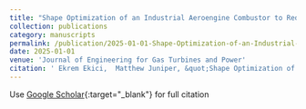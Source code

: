 ```yaml
---
title: "Shape Optimization of an Industrial Aeroengine Combustor to Reduce Thermoacoustic Instability"
collection: publications
category: manuscripts
permalink: /publication/2025-01-01-Shape-Optimization-of-an-Industrial-Aeroengine-Combustor-to-Reduce-Thermoacoustic-Instability
date: 2025-01-01
venue: 'Journal of Engineering for Gas Turbines and Power'
citation: ' Ekrem Ekici,  Matthew Juniper, &quot;Shape Optimization of an Industrial Aeroengine Combustor to Reduce Thermoacoustic Instability.&quot; Journal of Engineering for Gas Turbines and Power, 2025.'
---
```

Use [Google Scholar](https://scholar.google.com/scholar?q=Shape+Optimization+of+an+Industrial+Aeroengine+Combustor+to+Reduce+Thermoacoustic+Instability){:target="_blank"} for full citation